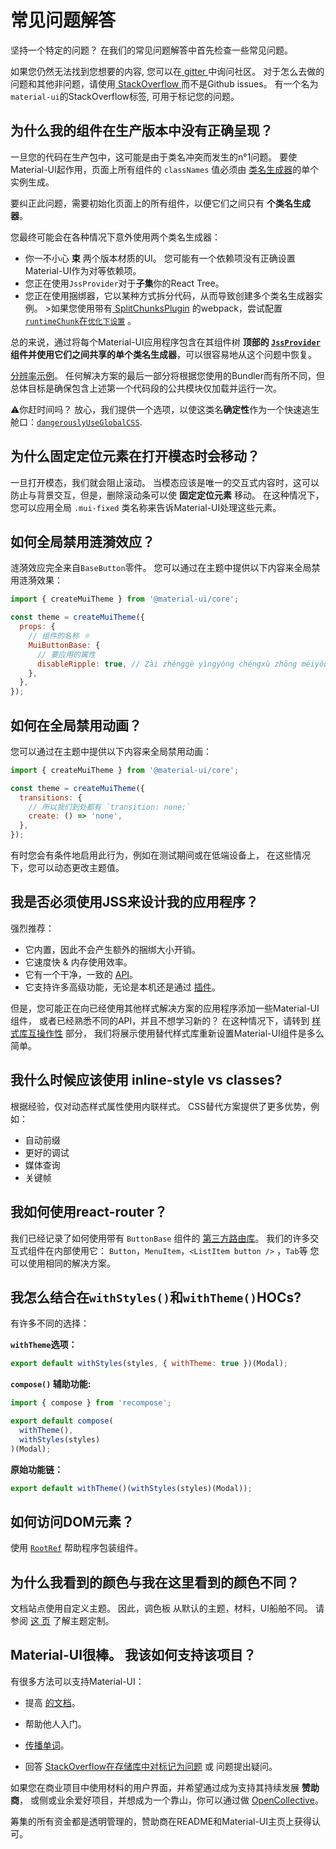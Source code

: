 # 常见问题解答

<p class="description">坚持一个特定的问题？ 在我们的常见问题解答中首先检查一些常见问题。</p>

如果您仍然无法找到您想要的内容, 您可以在[ gitter ](https://gitter.im/mui-org/material-ui)中询问社区。 对于怎么去做的问题和其他非问题，请使用[ StackOverflow ](https://stackoverflow.com/questions/tagged/material-ui)而不是Github issues。 有一个名为` material-ui `的StackOverflow标签, 可用于标记您的问题。

## 为什么我的组件在生产版本中没有正确呈现？

一旦您的代码在生产包中，这可能是由于类名冲突而发生的n°1问题。 要使Material-UI起作用，页面上所有组件的 `classNames` 值必须由 [类名生成器](/customization/css-in-js/#creategenerateclassname-options-class-name-generator)的单个实例生成。

要纠正此问题，需要初始化页面上的所有组件，以便它们之间只有 **个类名生成器**。

您最终可能会在各种情况下意外使用两个类名生成器：

- 你一不小心 **束** 两个版本材质的UI。 您可能有一个依赖项没有正确设置Material-UI作为对等依赖项。
- 您正在使用`JssProvider`对于**子集**你的React Tree。
- 您正在使用捆绑器，它以某种方式拆分代码，从而导致创建多个类名生成器实例。 >如果您使用带有[ SplitChunksPlugin](https://webpack.js.org/plugins/split-chunks-plugin/) 的webpack，尝试配置[ `runtimeChunk`在`优化下设置`](https://webpack.js.org/configuration/optimization/#optimization-runtimechunk) 。

总的来说，通过将每个Material-UI应用程序包含在其组件树 **顶部的 [`JssProvider`](/customization/css-in-js/#jssprovider) 组件并使用它们之间共享的单个类名生成器**，可以很容易地从这个问题中恢复。

[分辨率示例](/customization/css-in-js/#jssprovider)。 任何解决方案的最后一部分将根据您使用的Bundler而有所不同，但总体目标是确保包含上述第一个代码段的公共模块仅加载并运行一次。

⚠️你赶时间吗？ 放心，我们提供一个选项，以使这类名**确定性**作为一个快速逃生舱口：[`dangerouslyUseGlobalCSS`](/customization/css-in-js/#global-css).

## 为什么固定定位元素在打开模态时会移动？

一旦打开模态，我们就会阻止滚动。 当模态应该是唯一的交互式内容时，这可以防止与背景交互，但是，删除滚动条可以使 **固定定位元素** 移动。 在这种情况下，您可以应用全局 `.mui-fixed` 类名称来告诉Material-UI处理这些元素。

## 如何全局禁用涟漪效应？

涟漪效应完全来自` BaseButton `零件。 您可以通过在主题中提供以下内容来全局禁用涟漪效果：

```js
import { createMuiTheme } from '@material-ui/core';

const theme = createMuiTheme({
  props: {
    // 组件的名称 ⚛️
    MuiButtonBase: {
      // 要应用的属性
      disableRipple: true, // Zài zhěnggè yìngyòng chéngxù zhōng méiyǒu gèng duō de liányī
    },
  },
});
```

## 如何在全局禁用动画？

您可以通过在主题中提供以下内容来全局禁用动画：

```js
import { createMuiTheme } from '@material-ui/core';

const theme = createMuiTheme({
  transitions: {
    // 所以我们到处都有 `transition: none;`
    create: () => 'none',
  },
});
```

有时您会有条件地启用此行为，例如在测试期间或在低端设备上， 在这些情况下，您可以动态更改主题值。

## 我是否必须使用JSS来设计我的应用程序？

强烈推荐：

- 它内置，因此不会产生额外的捆绑大小开销。
- 它速度快 & 内存使用效率。
- 它有一个干净，一致的 [API](https://cssinjs.org/json-api/)。
- 它支持许多高级功能，无论是本机还是通过 [插件](https://cssinjs.org/plugins/)。

但是，您可能正在向已经使用其他样式解决方案的应用程序添加一些Material-UI组件， 或者已经熟悉不同的API，并且不想学习新的？ 在这种情况下，请转到 [样式库互操作性](/guides/interoperability/) 部分， 我们将展示使用替代样式库重新设置Material-UI组件是多么简单。

## 我什么时候应该使用 inline-style vs classes?

根据经验，仅对动态样式属性使用内联样式。 CSS替代方案提供了更多优势，例如：

- 自动前缀
- 更好的调试
- 媒体查询
- 关键帧

## 我如何使用react-router？

我们已经记录了如何使用带有 `ButtonBase` 组件的 [第三方路由库](/demos/buttons/#third-party-routing-library)。 我们的许多交互式组件在内部使用它： `Button`，`MenuItem`，`<ListItem button />` ，`Tab`等 您可以使用相同的解决方案。

## 我怎么结合在`withStyles()`和`withTheme()`HOCs?

有许多不同的选择：

**`withTheme`选项：**

```js
export default withStyles(styles, { withTheme: true })(Modal);
```

**`compose()` 辅助功能:**

```js
import { compose } from 'recompose';

export default compose(
  withTheme(),
  withStyles(styles)
)(Modal);
```

**原始功能链：**

```js
export default withTheme()(withStyles(styles)(Modal));
```

## 如何访问DOM元素？

使用 [`RootRef`](/api/root-ref/) 帮助程序包装组件。

## 为什么我看到的颜色与我在这里看到的颜色不同？

文档站点使用自定义主题。 因此，调色板 从默认的主题，材料，UI船舶不同。 请参阅 [这 页](/customization/themes/) 了解主题定制。

## Material-UI很棒。 我该如何支持该项目？

有很多方法可以支持Material-UI：

- 提高 [的文档](https://github.com/mui-org/material-ui/tree/master/docs)。
- 帮助他人入门。
- [传播单词](https://twitter.com/MaterialUI)。
- 回答 [StackOverflow在存储库中对标记为问题](https://stackoverflow.com/questions/tagged/material-ui) </a> 或 问题提出疑问。</li> </ul> 
    
    如果您在商业项目中使用材料的用户界面，并希望通过成为支持其持续发展 **赞助商**， 或侧或业余爱好项目，并想成为一个靠山，你可以通过做 [OpenCollective](https://opencollective.com/material-ui)。
    
    筹集的所有资金都是透明管理的，赞助商在README和Material-UI主页上获得认可。